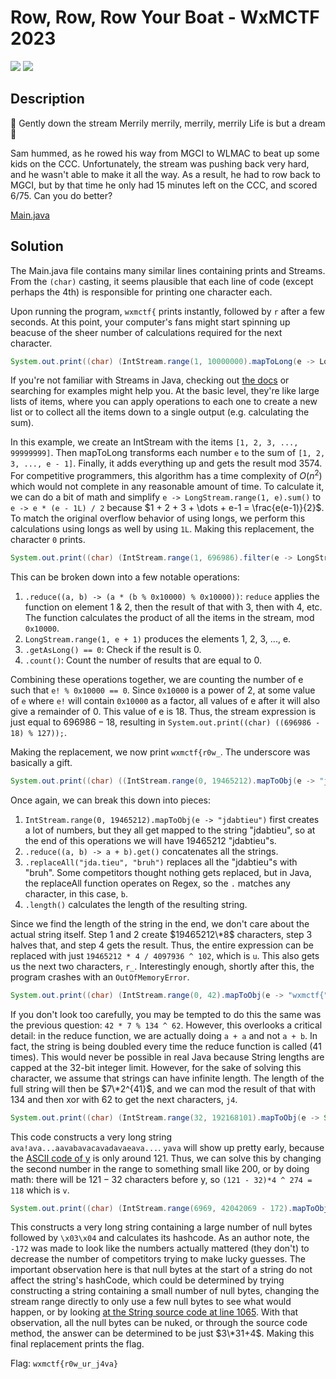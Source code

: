 # Row, Row, Row Your Boat - WxMCTF 2023
![](https://img.shields.io/badge/category-rev-blue) ![](https://img.shields.io/badge/author-jdabtieu-orange)

## Description
🎵 Gently down the stream
Merrily merrily, merrily, merrily
Life is but a dream 🎵

Sam hummed, as he rowed his way from MGCI to WLMAC to beat up some kids on the CCC. Unfortunately, the stream was pushing back very hard, and he wasn't able to make it all the way. As a result, he had to row back to MGCI, but by that time he only had 15 minutes left on the CCC, and scored 6/75. Can you do better?

[Main.java](dist/Main.java)

## Solution
The Main.java file contains many similar lines containing prints and Streams. From the `(char)` casting, it seems plausible that each line of code (except perhaps the 4th) is responsible for printing one character each.

Upon running the program, `wxmctf{` prints instantly, followed by `r` after a few seconds. At this point, your computer's fans might start spinning up beacuse of the sheer number of calculations required for the next character.

```java
System.out.print((char) (IntStream.range(1, 10000000).mapToLong(e -> LongStream.range(1, e).sum()).sum() % 3574));
```
If you're not familiar with Streams in Java, checking out [the docs](https://docs.oracle.com/javase/8/docs/api/java/util/stream/IntStream.html) or searching for examples might help you. At the basic level, they're like large lists of items, where you can apply operations to each one to create a new list or to collect all the items down to a single output (e.g. calculating the sum).

In this example, we create an IntStream with the items `[1, 2, 3, ..., 99999999]`. Then mapToLong transforms each number `e` to the sum of `[1, 2, 3, ..., e - 1]`. Finally, it adds everything up and gets the result mod 3574. For competitive programmers, this algorithm has a time complexity of $O(n^2)$ which would not complete in any reasonable amount of time. To calculate it, we can do a bit of math and simplify `e -> LongStream.range(1, e).sum()` to `e -> e * (e - 1L) / 2` because $1 + 2 + 3 + \dots + e-1 = \frac{e(e-1)}{2}$. To match the original overflow behavior of using longs, we perform this calculations using longs as well by using `1L`. Making this replacement, the character `0` prints.

```java
System.out.print((char) (IntStream.range(1, 696986).filter(e -> LongStream.range(1, e + 1).reduce((a, b) -> (a * (b % 0x10000) % 0x10000)).getAsLong() == 0).count() % 127));
```
This can be broken down into a few notable operations:
1. `.reduce((a, b) -> (a * (b % 0x10000) % 0x10000))`: `reduce` applies the function on element 1 & 2, then the result of that with 3, then with 4, etc. The function calculates the product of all the items in the stream, mod `0x10000`.
2. `LongStream.range(1, e + 1)` produces the elements 1, 2, 3, ..., e.
3. `.getAsLong() == 0`: Check if the result is 0.
4. `.count()`: Count the number of results that are equal to 0.

Combining these operations together, we are counting the number of e such that `e! % 0x10000 == 0`. Since `0x10000` is a power of 2, at some value of `e` where `e!` will contain `0x10000` as a factor, all values of e after it will also give a remainder of 0. This value of e is 18. Thus, the stream expression is just equal to $696986 - 18$, resulting in `System.out.print((char) ((696986 - 18) % 127));`.

Making the replacement, we now print `wxmctf{r0w_`. The underscore was basically a gift.
```java
System.out.print((char) ((IntStream.range(0, 19465212).mapToObj(e -> "jdabtieu").reduce((a, b) -> a + b).get().replaceAll("jda.tieu", "bruh").length()) / 4097936 ^ 102));
```
Once again, we can break this down into pieces:
1. `IntStream.range(0, 19465212).mapToObj(e -> "jdabtieu")` first creates a lot of numbers, but they all get mapped to the string "jdabtieu", so at the end of this operations we will have 19465212 "jdabtieu"s.
2. `.reduce((a, b) -> a + b).get()` concatenates all the strings.
3. `.replaceAll("jda.tieu", "bruh")` replaces all the "jdabtieu"s with "bruh". Some competitors thought nothing gets replaced, but in Java, the replaceAll function operates on Regex, so the `.` matches any character, in this case, `b`.
4. `.length()` calculates the length of the resulting string.

Since we find the length of the string in the end, we don't care about the actual string itself. Step 1 and 2 create $19465212\*8$ characters, step 3 halves that, and step 4 gets the result. Thus, the entire expression can be replaced with just `19465212 * 4 / 4097936 ^ 102`, which is `u`. This also gets us the next two characters, `r_`. Interestingly enough, shortly after this, the program crashes with an `OutOfMemoryError`.

```java
System.out.print((char) (IntStream.range(0, 42).mapToObj(e -> "wxmctf{").reduce((a, b) -> a + a).get().length() % 134 ^ 62));
```
If you don't look too carefully, you may be tempted to do this the same was the previous question: `42 * 7 % 134 ^ 62`. However, this overlooks a critical detail: in the reduce function, we are actually doing `a + a` and not `a + b`. In fact, the string is being doubled every time the reduce function is called (41 times). This would never be possible in real Java because String lengths are capped at the 32-bit integer limit. However, for the sake of solving this character, we assume that strings can have infinite length. The length of the full string will then be $7\*2^{41}$, and we can mod the result of that with 134 and then xor with 62 to get the next characters, `j4`.

```java
System.out.print((char) (IntStream.range(32, 192168101).mapToObj(e -> String.valueOf((char) e) + "ava").reduce((a, b) -> a + b).get().indexOf("yava") ^ 274));
```
This code constructs a very long string ` ava!ava...aavabavacavadavaeava...`. `yava` will show up pretty early, because the [ASCII code of y](https://www.asciitable.com/) is only around 121. Thus, we can solve this by changing the second number in the range to something small like 200, or by doing math: there will be $121-32$ characters before y, so `(121 - 32)*4 ^ 274 = 118` which is `v`.

```java
System.out.print((char) (IntStream.range(6969, 42042069 - 172).mapToObj(e -> "\u0000").reduce((a, b) -> a + b).get() + "\u0003\u0004").hashCode());
```
This constructs a very long string containing a large number of null bytes followed by `\x03\x04` and calculates its hashcode. As an author note, the `-172` was made to look like the numbers actually mattered (they don't) to decrease the number of competitors trying to make lucky guesses. The important observation here is that null bytes at the start of a string do not affect the string's hashCode, which could be determined by trying constructing a string containing a small number of null bytes, changing the stream range directly to only use a few null bytes to see what would happen, or by looking [at the String source code at line 1065](https://developer.classpath.org/doc/java/lang/String-source.html). With that observation, all the null bytes can be nuked, or through the source code method, the answer can be determined to be just $3\*31+4$. Making this final replacement prints the flag.

Flag: `wxmctf{r0w_ur_j4va}`
